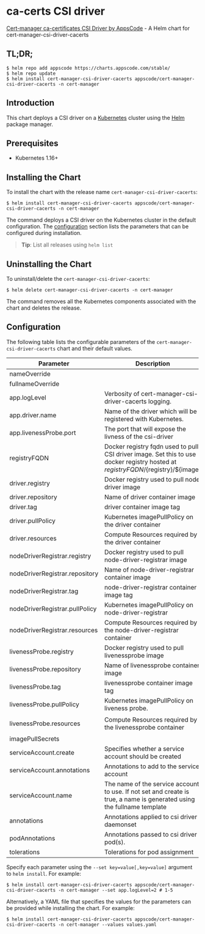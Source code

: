 # ca-certs CSI driver

[Cert-manager ca-certificates CSI Driver by AppsCode](https://github.com/kubeops/csi-driver-cacerts) - A Helm chart for cert-manager-csi-driver-cacerts

## TL;DR;

```console
$ helm repo add appscode https://charts.appscode.com/stable/
$ helm repo update
$ helm install cert-manager-csi-driver-cacerts appscode/cert-manager-csi-driver-cacerts -n cert-manager
```

## Introduction

This chart deploys a CSI driver on a [Kubernetes](http://kubernetes.io) cluster using the [Helm](https://helm.sh) package manager.

## Prerequisites

- Kubernetes 1.16+

## Installing the Chart

To install the chart with the release name `cert-manager-csi-driver-cacerts`:

```console
$ helm install cert-manager-csi-driver-cacerts appscode/cert-manager-csi-driver-cacerts -n cert-manager
```

The command deploys a CSI driver on the Kubernetes cluster in the default configuration. The [configuration](#configuration) section lists the parameters that can be configured during installation.

> **Tip**: List all releases using `helm list`

## Uninstalling the Chart

To uninstall/delete the `cert-manager-csi-driver-cacerts`:

```console
$ helm delete cert-manager-csi-driver-cacerts -n cert-manager
```

The command removes all the Kubernetes components associated with the chart and deletes the release.

## Configuration

The following table lists the configurable parameters of the `cert-manager-csi-driver-cacerts` chart and their default values.

|           Parameter            |                                                            Description                                                             |                                        Default                                        |
|--------------------------------|------------------------------------------------------------------------------------------------------------------------------------|---------------------------------------------------------------------------------------|
| nameOverride                   |                                                                                                                                    | `""`                                                                                  |
| fullnameOverride               |                                                                                                                                    | `""`                                                                                  |
| app.logLevel                   | Verbosity of cert-manager-csi-driver-cacerts logging.                                                                              | `2 # 1-5`                                                                             |
| app.driver.name                | Name of the driver which will be registered with Kubernetes.                                                                       | `cacerts.csi.cert-manager.io`                                                         |
| app.livenessProbe.port         | The port that will expose the livness of the csi-driver                                                                            | `9809`                                                                                |
| registryFQDN                   | Docker registry fqdn used to pull CSI driver image. Set this to use docker registry hosted at ${registryFQDN}/${registry}/${image} | `""`                                                                                  |
| driver.registry                | Docker registry used to pull node driver image                                                                                     | `appscode`                                                                            |
| driver.repository              | Name of driver container image                                                                                                     | `csi-driver-cacerts`                                                                  |
| driver.tag                     | driver container image tag                                                                                                         | `v0.0.1`                                                                              |
| driver.pullPolicy              | Kubernetes imagePullPolicy on the driver container                                                                                 | `IfNotPresent`                                                                        |
| driver.resources               | Compute Resources required by the driver container                                                                                 | `{}`                                                                                  |
| nodeDriverRegistrar.registry   | Docker registry used to pull node-driver-registrar image                                                                           | `k8s.gcr.io/sig-storage`                                                              |
| nodeDriverRegistrar.repository | Name of node-driver-registrar container image                                                                                      | `csi-node-driver-registrar`                                                           |
| nodeDriverRegistrar.tag        | node-driver-registrar container image tag                                                                                          | `v2.3.0`                                                                              |
| nodeDriverRegistrar.pullPolicy | Kubernetes imagePullPolicy on node-driver-registrar                                                                                | `IfNotPresent`                                                                        |
| nodeDriverRegistrar.resources  | Compute Resources required by the node-driver-registrar container                                                                  | `{}`                                                                                  |
| livenessProbe.registry         | Docker registry used to pull livenessprobe image                                                                                   | `k8s.gcr.io/sig-storage`                                                              |
| livenessProbe.repository       | Name of livenessprobe container image                                                                                              | `livenessprobe`                                                                       |
| livenessProbe.tag              | livenessprobe container image tag                                                                                                  | `v2.4.0`                                                                              |
| livenessProbe.pullPolicy       | Kubernetes imagePullPolicy on liveness probe.                                                                                      | `IfNotPresent`                                                                        |
| livenessProbe.resources        | Compute Resources required by the livenessprobe container                                                                          | `{"limits":{"cpu":"100m","memory":"100Mi"},"requests":{"cpu":"10m","memory":"20Mi"}}` |
| imagePullSecrets               |                                                                                                                                    | `[]`                                                                                  |
| serviceAccount.create          | Specifies whether a service account should be created                                                                              | `true`                                                                                |
| serviceAccount.annotations     | Annotations to add to the service account                                                                                          | `{}`                                                                                  |
| serviceAccount.name            | The name of the service account to use. If not set and create is true, a name is generated using the fullname template             | `""`                                                                                  |
| annotations                    | Annotations applied to csi driver daemonset                                                                                        | `{}`                                                                                  |
| podAnnotations                 | Annotations passed to csi driver pod(s).                                                                                           | `{}`                                                                                  |
| tolerations                    | Tolerations for pod assignment                                                                                                     | `[]`                                                                                  |


Specify each parameter using the `--set key=value[,key=value]` argument to `helm install`. For example:

```console
$ helm install cert-manager-csi-driver-cacerts appscode/cert-manager-csi-driver-cacerts -n cert-manager --set app.logLevel=2 # 1-5
```

Alternatively, a YAML file that specifies the values for the parameters can be provided while
installing the chart. For example:

```console
$ helm install cert-manager-csi-driver-cacerts appscode/cert-manager-csi-driver-cacerts -n cert-manager --values values.yaml
```

